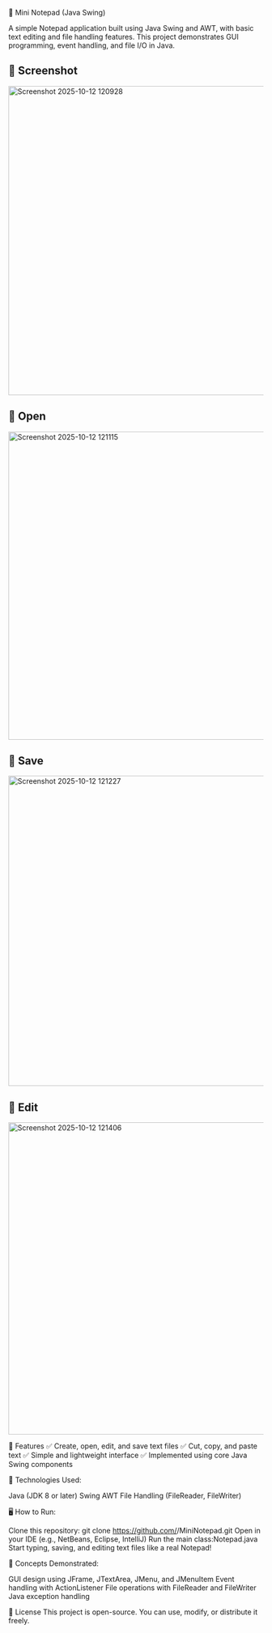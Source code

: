 📝 Mini Notepad (Java Swing)

A simple Notepad application built using Java Swing and AWT, with basic text editing and file handling features.
This project demonstrates GUI programming, event handling, and file I/O in Java.

## 📸 Screenshot
<img width="603" height="611" alt="Screenshot 2025-10-12 120928" src="https://github.com/user-attachments/assets/4512a84c-beb7-4068-8455-76c950e0bfd7" />

## 📸 Open
<img width="613" height="609" alt="Screenshot 2025-10-12 121115" src="https://github.com/user-attachments/assets/e7e3a58c-a4b7-48c7-a487-741ebad3faea" />

## 📸 Save
<img width="619" height="613" alt="Screenshot 2025-10-12 121227" src="https://github.com/user-attachments/assets/cadceb7e-1c5f-4a37-934b-dd34dcdd08cb" />

## 📸 Edit
<img width="609" height="617" alt="Screenshot 2025-10-12 121406" src="https://github.com/user-attachments/assets/9b020907-def7-410b-8614-dd2ef79c909e" />


🚀 Features
✅ Create, open, edit, and save text files
✅ Cut, copy, and paste text
✅ Simple and lightweight interface
✅ Implemented using core Java Swing components

🧩 Technologies Used:

Java (JDK 8 or later)
Swing
AWT
File Handling (FileReader, FileWriter)

🖥️ How to Run:

Clone this repository:
git clone https://github.com/<sumit-nahire>/MiniNotepad.git
Open in your IDE (e.g., NetBeans, Eclipse, IntelliJ)
Run the main class:Notepad.java
Start typing, saving, and editing text files like a real Notepad!

🧠 Concepts Demonstrated:

GUI design using JFrame, JTextArea, JMenu, and JMenuItem
Event handling with ActionListener
File operations with FileReader and FileWriter
Java exception handling

📄 License
This project is open-source. You can use, modify, or distribute it freely.





